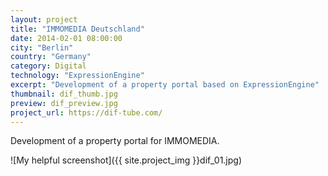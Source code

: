 ```yaml
---
layout: project
title: "IMMOMEDIA Deutschland"
date: 2014-02-01 08:00:00
city: "Berlin"
country: "Germany"
category: Digital
technology: "ExpressionEngine"
excerpt: "Development of a property portal based on ExpressionEngine"
thumbnail: dif_thumb.jpg
preview: dif_preview.jpg
project_url: https://dif-tube.com/
---
```


Development of a property portal for IMMOMEDIA.

![My helpful screenshot]({{ site.project_img }}dif_01.jpg)
